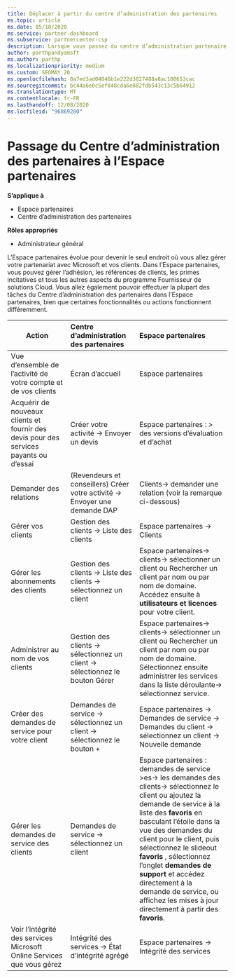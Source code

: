 ```yaml
---
title: Déplacer à partir du centre d’administration des partenaires
ms.topic: article
ms.date: 05/18/2020
ms.service: partner-dashboard
ms.subservice: partnercenter-csp
description: Lorsque vous passez du centre d’administration partenaire (PAC) à l’espace partenaires, Découvrez comment gérer l’appartenance à un programme CSP, les références client, les incentives et bien plus encore.
author: parthpandyamsft
ms.author: parthp
ms.localizationpriority: medium
ms.custom: SEOMAY.20
ms.openlocfilehash: 8a7ed3ad04846b1e222d3827488a8ac188653cac
ms.sourcegitcommit: bc44a6e0c5ef048cda6e882fdb543c13c5b64912
ms.translationtype: MT
ms.contentlocale: fr-FR
ms.lasthandoff: 12/08/2020
ms.locfileid: "96869280"
---
```

# <a name="moving-from-partner-admin-center-pac-to-the-partner-center"></a>Passage du Centre d’administration des partenaires à l’Espace partenaires

**S’applique à**
- Espace partenaires
- Centre d’administration des partenaires

**Rôles appropriés**
- Administrateur général

L’Espace partenaires évolue pour devenir le seul endroit où vous allez gérer votre partenariat avec Microsoft et vos clients. Dans l’Espace partenaires, vous pouvez gérer l’adhésion, les références de clients, les primes incitatives et tous les autres aspects du programme Fournisseur de solutions Cloud. Vous allez également pouvoir effectuer la plupart des tâches du Centre d’administration des partenaires dans l’Espace partenaires, bien que certaines fonctionnalités ou actions fonctionnent différemment.


|**Action**   |**Centre d’administration des partenaires**   |**Espace partenaires**   |
|--------------|:--------------|:---------------|
|Vue d’ensemble de l’activité de votre compte et de vos clients|Écran d’accueil|Espace partenaires|
|Acquérir de nouveaux clients et fournir des devis pour des services payants ou d’essai|Créer votre activité -> Envoyer un devis|Espace partenaires : > des versions d’évaluation et d’achat |
|Demander des relations|(Revendeurs et conseillers) Créer votre activité -> Envoyer une demande DAP|Clients-> demander une relation (voir la remarque ci-dessous)|
|Gérer vos clients|Gestion des clients -> Liste des clients|Espace partenaires -> Clients|
|Gérer les abonnements des clients|Gestion des clients -> Liste des clients -> sélectionnez un client|Espace partenaires-> clients-> sélectionner un client ou Rechercher un client par nom ou par nom de domaine. Accédez ensuite à **utilisateurs et licences** pour votre client.|
|Administrer au nom de vos clients|Gestion des clients -> sélectionnez un client -> sélectionnez le bouton Gérer|Espace partenaires-> clients-> sélectionner un client ou Rechercher un client par nom ou par nom de domaine. Sélectionnez ensuite administrer les services dans la liste déroulante-> sélectionnez service.|
|Créer des demandes de service pour votre client|Demandes de service -> sélectionnez un client -> sélectionnez le bouton + | Espace partenaires -> Demandes de service -> Demandes du client -> sélectionnez un client -> Nouvelle demande|
|Gérer les demandes de service des clients| Demandes de service -> sélectionnez un client|Espace partenaires : demandes de service >es-> les demandes des clients-> sélectionnez le client ou ajoutez la demande de service à la liste des **favoris** en basculant l’étoile dans la vue des demandes du client pour le client, puis sélectionnez le slideout **favoris** , sélectionnez l’onglet **demandes de support** et accédez directement à la demande de service, ou affichez les mises à jour directement à partir des **favoris**.|
|Voir l’intégrité des services Microsoft Online Services que vous gérez|Intégrité des services -> État d’intégrité agrégé|Espace partenaires -> Intégrité des services|
